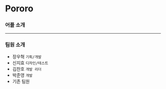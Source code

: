 
# Pororo
### 어플 소개
- - -
### 팀원 소개
* 장우혁 `기획/개발` 
* 신지효 `디자인/테스트`
* 김찬호 `개발 리더`
* 박준영 `개발`
* 기존 팀원
